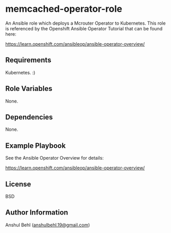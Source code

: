 memcached-operator-role
=========

An Ansible role which deploys a Mcrouter Operator to Kubernetes. This role is referenced by the Openshift Ansible Operator Tutorial that can be found here:

https://learn.openshift.com/ansibleop/ansible-operator-overview/

Requirements
------------

Kubernetes. :)

Role Variables
--------------

None. 

Dependencies
------------

None.

Example Playbook
----------------

See the Ansible Operator Overview for details:

https://learn.openshift.com/ansibleop/ansible-operator-overview/

License
-------

BSD

Author Information
------------------

Anshul Behl (anshulbehl.19@gmail.com)
